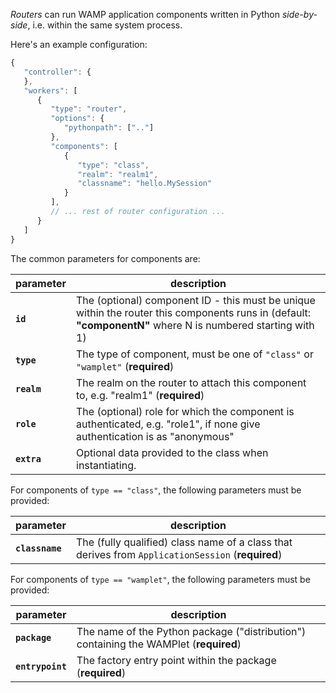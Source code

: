 *Routers* can run WAMP application components written in Python *side-by-side*, i.e. within the same system process.

Here's an example configuration:

```javascript
{
   "controller": {
   },
   "workers": [
      {
         "type": "router",
         "options": {
            "pythonpath": [".."]
         },
         "components": [
            {
               "type": "class",
               "realm": "realm1",
               "classname": "hello.MySession"
            }
         ],
         // ... rest of router configuration ...
      }
   ]
}
```

The common parameters for components are:

parameter | description
---|---
**`id`** | The (optional) component ID - this must be unique within the router this components runs in (default: **"componentN"** where N is numbered starting with 1)
**`type`** | The type of component, must be one of `"class"` or `"wamplet"` (**required**)
**`realm`** | The realm on the router to attach this component to, e.g. "realm1" (**required**)
**`role`** | The (optional) role for which the component is authenticated, e.g. "role1", if none give authentication is as "anonymous"
**`extra`** | Optional data provided to the class when instantiating.

For components of `type == "class"`, the following parameters must be provided:

parameter | description
---|---
**`classname`** | The (fully qualified) class name of a class that derives from `ApplicationSession` (**required**)


For components of `type == "wamplet"`, the following parameters must be provided:

parameter | description
---|---
**`package`** | The name of the Python package ("distribution") containing the WAMPlet (**required**)
**`entrypoint`** | The factory entry point within the package (**required**)


